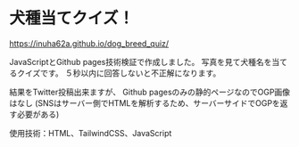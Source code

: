 # 犬種当てクイズ！

https://inuha62a.github.io/dog_breed_quiz/

JavaScriptとGithub pages技術検証で作成しました。
写真を見て犬種名を当てるクイズです。
５秒以内に回答しないと不正解になります。

結果をTwitter投稿出来ますが、
Github pagesのみの静的ページなのでOGP画像はなし
(SNSはサーバー側でHTMLを解析するため、サーバーサイドでOGPを返す必要がある)

使用技術：HTML、TailwindCSS、JavaScript